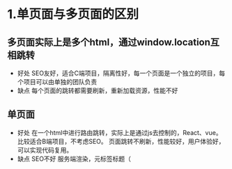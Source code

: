 # 1.单页面与多页面的区别
## 多页面实际上是多个html，通过window.location互相跳转
- 好处
    SEO友好，适合C端项目，隔离性好，每一个页面是一个独立的项目，每个项目可以由单独的团队负责
- 缺点
    每个页面的跳转都需要刷新，重新加载资源，性能不好
## 单页面
- 好处
    在一个html中进行路由跳转，实际上是通过js去控制的，React、vue。比较适合B端项目，不考虑SEO。
    页面跳转不刷新，性能较好，用户体验好，可以实现代码复用。
- 缺点
    SEO不好
    服务端渲染，元标签标题（<title>）、描述（<meta name="description">）等，懒加载优化

# 2.react-router和react-router-dom区别
react-router-dom浏览器专用，采用react-router库

# 3.BrowserRouter在配置的时候有没有什么问题
1. 需要后台配合，否则出现404。前端什么时候需要页面数据，什么时候是接口请求，服务端需要通过匹配通配符来作出响应(http://juejin.cn/api/app、http://juejin.cn/app)